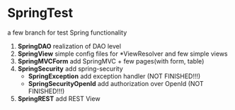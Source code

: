 SpringTest
===
a few branch for test Spring functionality

1. **SpringDAO** realization of DAO level
2. **SpringView** simple config files for *ViewResolver and few simple views
3. **SpringMVCForm** add SpringMVC + few pages(with form, table)
4. **SpringSecurity** add spring-security
    * **SpringException** add exception handler (NOT FINISHED!!!)
    * **SpringSecurityOpenId** add authorization over OpenId (NOT FINISHED!!!)
5. **SpringREST** add REST View
